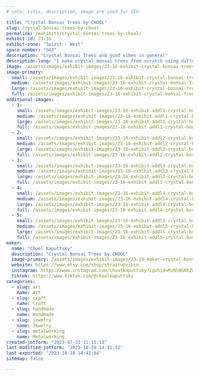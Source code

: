 ```yaml
---
# note: title, description, image are used for SEO

title: "Crystal Bonsai Trees by CHOOL"
slug: crystal-bonsai-trees-by-chool
permalink: /exhibits/crystal-bonsai-trees-by-chool/
exhibit-id: 23-16
exhibit-zone: "Spirit - West"
space-number: "SG3"
description: "Crystal Bonsai Trees and good vibes in general"
description-long: "I make crystal bonsai trees from scratch using different crystals and stones with specific properties to target well being and peace. "
image: /assets/images/exhibit-images/23-16-exhibit-crystal-bonsai-trees-by-chool-inbound3850840219082432179-large.png
image-primary: 
  small: /assets/images/exhibit-images/23-16-exhibit-crystal-bonsai-trees-by-chool-inbound3850840219082432179-small.png
  medium: /assets/images/exhibit-images/23-16-exhibit-crystal-bonsai-trees-by-chool-inbound3850840219082432179-medium.png
  large: /assets/images/exhibit-images/23-16-exhibit-crystal-bonsai-trees-by-chool-inbound3850840219082432179-large.png
  full: /assets/images/exhibit-images/23-16-exhibit-crystal-bonsai-trees-by-chool-inbound3850840219082432179-full.png
additional-images: 
  - 1:
    small: /assets/images/exhibit-images/23-16-exhibit-addl1-crystal-bonsai-trees-by-chool-inbound1328086169281648687-small.jpg
    medium: /assets/images/exhibit-images/23-16-exhibit-addl1-crystal-bonsai-trees-by-chool-inbound1328086169281648687-medium.jpg
    large: /assets/images/exhibit-images/23-16-exhibit-addl1-crystal-bonsai-trees-by-chool-inbound1328086169281648687-large.jpg
    full: /assets/images/exhibit-images/23-16-exhibit-addl1-crystal-bonsai-trees-by-chool-inbound1328086169281648687-full.jpg
  - 2:
    small: /assets/images/exhibit-images/23-16-exhibit-addl2-crystal-bonsai-trees-by-chool-inbound2051126391427708210-small.jpg
    medium: /assets/images/exhibit-images/23-16-exhibit-addl2-crystal-bonsai-trees-by-chool-inbound2051126391427708210-medium.jpg
    large: /assets/images/exhibit-images/23-16-exhibit-addl2-crystal-bonsai-trees-by-chool-inbound2051126391427708210-large.jpg
    full: /assets/images/exhibit-images/23-16-exhibit-addl2-crystal-bonsai-trees-by-chool-inbound2051126391427708210-full.jpg
  - 3:
    small: /assets/images/exhibit-images/23-16-exhibit-addl3-crystal-bonsai-trees-by-chool-inbound2617829600935393632-small.jpg
    medium: /assets/images/exhibit-images/23-16-exhibit-addl3-crystal-bonsai-trees-by-chool-inbound2617829600935393632-medium.jpg
    large: /assets/images/exhibit-images/23-16-exhibit-addl3-crystal-bonsai-trees-by-chool-inbound2617829600935393632-large.jpg
    full: /assets/images/exhibit-images/23-16-exhibit-addl3-crystal-bonsai-trees-by-chool-inbound2617829600935393632-full.jpg
  - 4:
    small: /assets/images/exhibit-images/23-16-exhibit-addl4-crystal-bonsai-trees-by-chool-inbound4096745785439519341-small.jpg
    medium: /assets/images/exhibit-images/23-16-exhibit-addl4-crystal-bonsai-trees-by-chool-inbound4096745785439519341-medium.jpg
    large: /assets/images/exhibit-images/23-16-exhibit-addl4-crystal-bonsai-trees-by-chool-inbound4096745785439519341-large.jpg
    full: /assets/images/exhibit-images/23-16-exhibit-addl4-crystal-bonsai-trees-by-chool-inbound4096745785439519341-full.jpg
  - 5:
    small: /assets/images/exhibit-images/23-16-exhibit-addl5-crystal-bonsai-trees-by-chool-inbound5903215775132056900-small.jpg
    medium: /assets/images/exhibit-images/23-16-exhibit-addl5-crystal-bonsai-trees-by-chool-inbound5903215775132056900-medium.jpg
    large: /assets/images/exhibit-images/23-16-exhibit-addl5-crystal-bonsai-trees-by-chool-inbound5903215775132056900-large.jpg
    full: /assets/images/exhibit-images/23-16-exhibit-addl5-crystal-bonsai-trees-by-chool-inbound5903215775132056900-full.jpg
maker: 
  name: "Chool Kaputtsky"
  description: "Crystal Bonsai Trees by CHOOL"
  image-primary: /assets/images/exhibit-images/23-16-maker-crystal-bonsai-trees-by-chool-inbound1555816484023487134-medium.png
  website: https://www.etsy.com/shop/straitupvibin
  instagram: https://www.instagram.com/choolkaputtsky?igshid=MzNlNGNkZWQ4Mg==
  tiktok: https://www.tiktok.com/@choolkaputtsky
categories: 
  - slug: art
    name: Art
  - slug: craft
    name: Craft
  - slug: handmade
    name: Handmade
  - slug: jewelry
    name: Jewelry
  - slug: metalworking
    name: Metalworking
created-jotform: "2023-07-23 11:15:13"
last-modified-jotform: "2023-10-28 14:31:32"
last-exported: "2023-10-28 14:41:04"
sitemap: false

---
```


